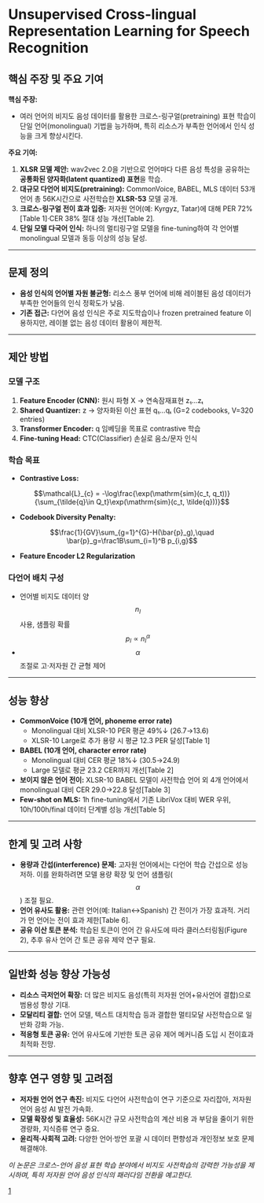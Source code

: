# Unsupervised Cross-lingual Representation Learning for Speech Recognition

## 핵심 주장 및 주요 기여  
**핵심 주장:**  
- 여러 언어의 비지도 음성 데이터를 활용한 크로스-링구얼(pretraining) 표현 학습이 단일 언어(monolingual) 기법을 능가하며, 특히 리소스가 부족한 언어에서 인식 성능을 크게 향상시킨다.  

**주요 기여:**  
1. **XLSR 모델 제안:** wav2vec 2.0을 기반으로 언어마다 다른 음성 특성을 공유하는 **공통화된 양자화(latent quantized) 표현**을 학습.  
2. **대규모 다언어 비지도(pretraining):** CommonVoice, BABEL, MLS 데이터 53개 언어 총 56K시간으로 사전학습한 **XLSR-53** 모델 공개.  
3. **크로스-링구얼 전이 효과 입증:** 저자원 언어(예: Kyrgyz, Tatar)에 대해 PER 72%[Table 1]·CER 38% 절대 성능 개선[Table 2].  
4. **단일 모델 다국어 인식:** 하나의 멀티링구얼 모델을 fine-tuning하여 각 언어별 monolingual 모델과 동등 이상의 성능 달성.  

***

## 문제 정의  
- **음성 인식의 언어별 자원 불균형:** 리소스 풍부 언어에 비해 레이블된 음성 데이터가 부족한 언어들의 인식 정확도가 낮음.  
- **기존 접근:** 다언어 음성 인식은 주로 지도학습이나 frozen pretrained feature 이용하지만, 레이블 없는 음성 데이터 활용이 제한적.

***

## 제안 방법  
### 모델 구조  
1. **Feature Encoder (CNN):** 원시 파형 X → 연속잠재표현 z₁…zₜ  
2. **Shared Quantizer:** z → 양자화된 이산 표현 q₁…qₜ (G=2 codebooks, V=320 entries)  
3. **Transformer Encoder:** q 임베딩을 목표로 contrastive 학습  
4. **Fine-tuning Head:** CTC(Classifier) 손실로 음소/문자 인식  

### 학습 목표  
- **Contrastive Loss:**  

```math
\mathcal{L}_{c} = -\log\frac{\exp(\mathrm{sim}(c_t, q_t))}{\sum_{\tilde{q}\in Q_t}\exp(\mathrm{sim}(c_t, \tilde{q}))}
```

- **Codebook Diversity Penalty:**  

```math
\frac{1}{GV}\sum_{g=1}^{G}-H(\bar{p}_g),\quad \bar{p}_g=\frac1B\sum_{i=1}^B p_{i,g}
```

- **Feature Encoder L2 Regularization**

### 다언어 배치 구성  
- 언어별 비지도 데이터 양 $$n_l$$ 사용, 샘플링 확률 $$p_l\propto n_l^\alpha$$  
- $$\alpha$$ 조절로 고·저자원 간 균형 제어  

***

## 성능 향상  
- **CommonVoice (10개 언어, phoneme error rate)**  
  - Monolingual 대비 XLSR-10 PER 평균 49%↓ (26.7→13.6)  
  - XLSR-10 Large로 추가 용량 시 평균 12.3 PER 달성[Table 1]  
- **BABEL (10개 언어, character error rate)**  
  - Monolingual 대비 CER 평균 18%↓ (30.5→24.9)  
  - Large 모델로 평균 23.2 CER까지 개선[Table 2]  
- **보이지 않은 언어 전이:** XLSR-10 BABEL 모델이 사전학습 언어 외 4개 언어에서 monolingual 대비 CER 29.0→22.8 달성[Table 3]  
- **Few-shot on MLS:** 1h fine-tuning에서 기존 LibriVox 대비 WER 우위, 10h/100h/final 데이터 단계별 성능 개선[Table 5]  

***

## 한계 및 고려 사항  
- **용량과 간섭(interference) 문제:** 고자원 언어에서는 다언어 학습 간섭으로 성능 저하. 이를 완화하려면 모델 용량 확장 및 언어 샘플링($$\alpha$$) 조절 필요.  
- **언어 유사도 활용:** 관련 언어(예: Italian↔Spanish) 간 전이가 가장 효과적. 거리가 먼 언어는 전이 효과 제한[Table 6].  
- **공유 이산 토큰 분석:** 학습된 토큰이 언어 간 유사도에 따라 클러스터링됨(Figure 2), 추후 유사 언어 간 토큰 공유 제약 연구 필요.  

***

## 일반화 성능 향상 가능성  
- **리소스 극저언어 확장:** 더 많은 비지도 음성(특히 저자원 언어+유사언어 결합)으로 범용성 향상 기대.  
- **모달리티 결합:** 언어 모델, 텍스트 대치학습 등과 결합한 멀티모달 사전학습으로 일반화 강화 가능.  
- **적응형 토큰 공유:** 언어 유사도에 기반한 토큰 공유 제어 메커니즘 도입 시 전이효과 최적화 전망.  

***

## 향후 연구 영향 및 고려점  
- **저자원 언어 연구 촉진:** 비지도 다언어 사전학습이 연구 기준으로 자리잡아, 저자원 언어 음성 AI 발전 가속화.  
- **모델 확장성 및 효율성:** 56K시간 규모 사전학습의 계산 비용 과 부담을 줄이기 위한 경량화, 지식증류 연구 중요.  
- **윤리적·사회적 고려:** 다양한 언어·방언 포괄 시 데이터 편향성과 개인정보 보호 문제 해결해야.  

*이 논문은 크로스-언어 음성 표현 학습 분야에서 비지도 사전학습의 강력한 가능성을 제시하며, 특히 저자원 언어 음성 인식의 패러다임 전환을 예고한다.*

[1](https://ppl-ai-file-upload.s3.amazonaws.com/web/direct-files/attachments/22370781/ec490b70-9ac2-4205-95a1-ae58b5c9879e/2006.13979v2.pdf)
